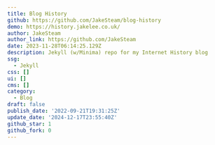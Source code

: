 ```yaml
---
title: Blog History
github: https://github.com/JakeSteam/blog-history
demo: https://history.jakelee.co.uk/
author: JakeSteam
author_link: https://github.com/JakeSteam
date: 2023-11-28T06:14:25.129Z
description: Jekyll (w/Minima) repo for my Internet History blog
ssg:
  - Jekyll
css: []
ui: []
cms: []
category:
  - Blog
draft: false
publish_date: '2022-09-21T19:31:25Z'
update_date: '2024-12-17T23:55:40Z'
github_star: 1
github_fork: 0
---
```

